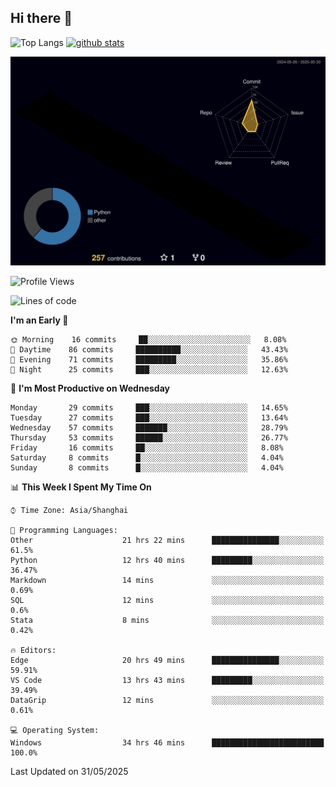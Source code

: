 ## Hi there 👋
<p align="left"> 
  <img alt="Top Langs" height="150px" src="https://github-readme-stats.vercel.app/api/top-langs/?username=Sierraki&layout=compact&show_icons=true&theme=onedark" />
  <a href="https://github.com/Sierraki/LC_Solve">
   <img alt="github stats"height="150px"  src="https://github-readme-stats.vercel.app/api/pin/?username=Sierraki&repo=LC_Solve&theme=onedark&show_icons=true" />
  </a>

![](./profile-3d-contrib/profile-night-rainbow.svg)

<!--START_SECTION:waka-->
![Profile Views](http://img.shields.io/badge/Profile%20Views-1-blue)

![Lines of code](https://img.shields.io/badge/From%20Hello%20World%20I%27ve%20Written-1006%20lines%20of%20code-blue)

**I'm an Early 🐤** 

```text
🌞 Morning    16 commits     ██░░░░░░░░░░░░░░░░░░░░░░░   8.08% 
🌆 Daytime    86 commits     ██████████░░░░░░░░░░░░░░░   43.43% 
🌃 Evening    71 commits     █████████░░░░░░░░░░░░░░░░   35.86% 
🌙 Night      25 commits     ███░░░░░░░░░░░░░░░░░░░░░░   12.63%

```
📅 **I'm Most Productive on Wednesday** 

```text
Monday       29 commits     ███░░░░░░░░░░░░░░░░░░░░░░   14.65% 
Tuesday      27 commits     ███░░░░░░░░░░░░░░░░░░░░░░   13.64% 
Wednesday    57 commits     ███████░░░░░░░░░░░░░░░░░░   28.79% 
Thursday     53 commits     ██████░░░░░░░░░░░░░░░░░░░   26.77% 
Friday       16 commits     ██░░░░░░░░░░░░░░░░░░░░░░░   8.08% 
Saturday     8 commits      █░░░░░░░░░░░░░░░░░░░░░░░░   4.04% 
Sunday       8 commits      █░░░░░░░░░░░░░░░░░░░░░░░░   4.04%

```


📊 **This Week I Spent My Time On** 

```text
⌚︎ Time Zone: Asia/Shanghai

💬 Programming Languages: 
Other                    21 hrs 22 mins      ███████████████░░░░░░░░░░   61.5% 
Python                   12 hrs 40 mins      █████████░░░░░░░░░░░░░░░░   36.47% 
Markdown                 14 mins             ░░░░░░░░░░░░░░░░░░░░░░░░░   0.69% 
SQL                      12 mins             ░░░░░░░░░░░░░░░░░░░░░░░░░   0.6% 
Stata                    8 mins              ░░░░░░░░░░░░░░░░░░░░░░░░░   0.42%

🔥 Editors: 
Edge                     20 hrs 49 mins      ███████████████░░░░░░░░░░   59.91% 
VS Code                  13 hrs 43 mins      █████████░░░░░░░░░░░░░░░░   39.49% 
DataGrip                 12 mins             ░░░░░░░░░░░░░░░░░░░░░░░░░   0.61%

💻 Operating System: 
Windows                  34 hrs 46 mins      █████████████████████████   100.0%

```


 Last Updated on 31/05/2025
<!--END_SECTION:waka-->
